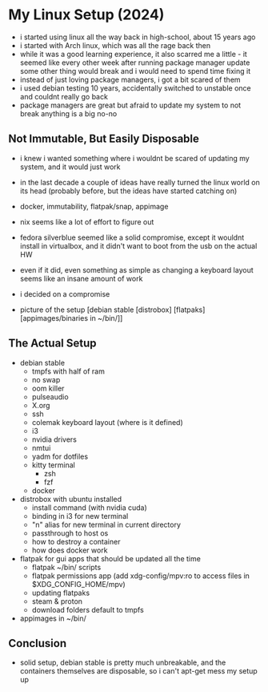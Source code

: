 My Linux Setup (2024)
=====================
- i started using linux all the way back in high-school, about 15 years ago
- i started with Arch linux, which was all the rage back then
- while it was a good learning experience, it also scarred me a little - it seemed like every other week after running package manager update some other thing would break and i would need to spend time fixing it
- instead of just loving package managers, i got a bit scared of them
- i used debian testing 10 years, accidentally switched to unstable once and couldnt really go back
- package managers are great but afraid to update my system to not break anything is a big no-no

## Not Immutable, But Easily Disposable
- i knew i wanted something where i wouldnt be scared of updating my system, and it would just work
- in the last decade a couple of ideas have really turned the linux world on its head (probably before, but the ideas have started catching on)
- docker, immutability, flatpak/snap, appimage
- nix seems like a lot of effort to figure out
- fedora silverblue seemed like a solid compromise, except it wouldnt install in virtualbox, and it didn't want to boot from the usb on the actual HW
- even if it did, even something as simple as changing a keyboard layout seems like an insane amount of work
- i decided on a compromise

- picture of the setup [debian stable [distrobox] [flatpaks] [appimages/binaries in ~/bin/]]

## The Actual Setup
- debian stable
  - tmpfs with half of ram
  - no swap
  - oom killer
  - pulseaudio
  - X.org
  - ssh
  - colemak keyboard layout (where is it defined)
  - i3
  - nvidia drivers
  - nmtui
  - yadm for dotfiles
  - kitty terminal
    - zsh
    - fzf
  - docker
- distrobox with ubuntu installed 
  - install command (with nvidia cuda)
  - binding in i3 for new terminal
  - "n" alias for new terminal in current directory
  - passthrough to host os
  - how to destroy a container
  - how does docker work
- flatpak for gui apps that should be updated all the time
  - flatpak ~/bin/ scripts
  - flatpak permissions app (add xdg-config/mpv:ro to access files in $XDG_CONFIG_HOME/mpv)
  - updating flatpaks
  - steam & proton
  - download folders default to tmpfs
- appimages in ~/bin/

## Conclusion
- solid setup, debian stable is pretty much unbreakable, and the containers themselves are disposable, so i can't apt-get mess my setup up
